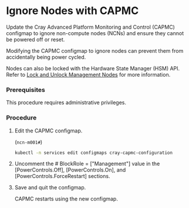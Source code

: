 # Ignore Nodes with CAPMC

Update the Cray Advanced Platform Monitoring and Control \(CAPMC\) configmap to ignore non-compute nodes \(NCNs\) and ensure they cannot be powered off or reset.

Modifying the CAPMC configmap to ignore nodes can prevent them from accidentally being power cycled.

Nodes can also be locked with the Hardware State Manager \(HSM\) API. Refer to [Lock and Unlock Management Nodes](../hardware_state_manager/Lock_and_Unlock_Management_Nodes.md) for more information.

### Prerequisites

This procedure requires administrative privileges.

### Procedure

1.  Edit the CAPMC configmap.

    (`ncn-m001#`)
    ```bash
    kubectl -n services edit configmaps cray-capmc-configuration
    ```

2.  Uncomment the \# BlockRole = \["Management"\] value in the \[PowerControls.Off\], \[PowerControls.On\], and \[PowerControls.ForceRestart\] sections.

3.  Save and quit the configmap.

    CAPMC restarts using the new configmap.

